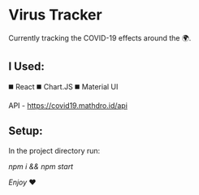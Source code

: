 # Virus Tracker 
Currently tracking the COVID-19 effects around the 🌍.

## I Used:
◼️ React
◼️ Chart.JS
◼️ Material UI

API - https://covid19.mathdro.id/api

## Setup:

In the project directory run:

_npm i && npm start_


*Enjoy* :heart:





